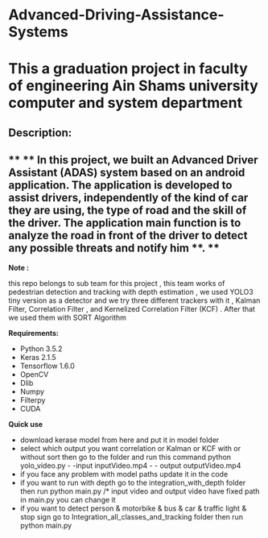 # Advanced-Driving-Assistance-Systems

# **This a graduation project in faculty of engineering Ain Shams university computer and system department**



## **Description:**

## ** ** In this project, we built an Advanced Driver Assistant (ADAS) system based on an android application. The application is developed to assist drivers, independently of the kind of car they are using, the type of road and the skill of the driver. The application main function is to analyze the road in front of the driver to detect any possible threats and notify him **.  **



**Note :**

this repo belongs to sub team for this project , this team works of pedestrian detection and tracking with depth estimation , we used  YOLO3 tiny version as a detector and we try three different trackers with it , Kalman Filter, Correlation Filter , and Kernelized Correlation Filter (KCF) . After that we used them with SORT Algorithm



**Requirements:**

- Python 3.5.2
- Keras 2.1.5
- Tensorflow 1.6.0
- OpenCV
- Dlib
- Numpy
- Filterpy
- CUDA

**Quick use**

- download kerase model from here and put it in model folder
- select which output you want correlation or Kalman or KCF with or without sort then go to the folder and run this command python yolo\_video.py - -input inputVideo.mp4 - - output outputVideo.mp4
- if you face any problem with model paths update it in the code
- if you want to run with depth go to the integration\_with\_depth folder then run python main.py /\* input video and output video have fixed path in main.py you can change it
- if you want to detect person &amp; motorbike &amp; bus &amp; car &amp; traffic light &amp; stop sign  go to Integration\_all\_classes\_and\_tracking folder then run python main.py

